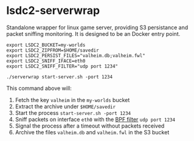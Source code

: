 # lsdc2-serverwrap

Standalone wrapper for linux game server, providing S3 persistance and packet
sniffing monitoring. It is designed to be an Docker entry point.

    export LSDC2_BUCKET=my-worlds
    export LSDC2_ZIPFROM=$HOME/savedir
    export LSDC2_PERSIST_FILES="valheim.db;valheim.fwl"
    export LSDC2_SNIFF_IFACE=eth0
    export LSDC2_SNIFF_FILTER="udp port 1234"

    ./serverwrap start-server.sh -port 1234

This command above will:
1. Fetch the key `valheim` in the `my-worlds` bucket
1. Extract the archive under `$HOME/savedir`
1. Start the process `start-server.sh -port 1234`
1. Sniff packets on interface `eth0` with the [BPF filter](https://www.tcpdump.org/manpages/pcap-filter.7.html) `udp port 1234`
1. Signal the process after a timeout without packets received
1. Archive the files `valheim.db` and `valheim.fwl` in the S3 bucket
